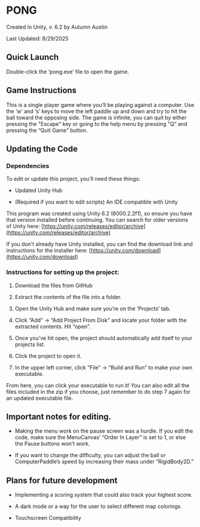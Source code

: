 
# PONG
Created in Unity, v. 6.2 by Autumn Austin

Last Updated: 8/29/2025

## Quick Launch

Double-click the ‘pong.exe’ file to open the game.

## Game Instructions

This is a single player game where you’ll be playing against a computer. Use the ‘w’ and ‘s’ keys to move the left paddle up and down and try to hit the ball toward the opposing side. The game is infinite, you can quit by either pressing the "Escape" key or going to the help menu by pressing "Q” and pressing the “Quit Game” button.

## Updating the Code

### Dependencies

To edit or update this project, you’ll need these things:

-   Updated Unity Hub
    
-   (Required if you want to edit scripts) An IDE compatible with Unity



This program was created using Unity 6.2 (6000.2.2f1), so ensure you have that version installed before continuing. You can search for older versions of Unity here: [https://unity.com/releases/editor/archive](https://unity.com/releases/editor/archive)

If you don’t already have Unity installed, you can find the download link and instructions for the installer here: [https://unity.com/download](https://unity.com/download)

### Instructions for setting up the project:

1.  Download the files from GitHub
    
2.  Extract the contents of the file into a folder.
    
3.  Open the Unity Hub and make sure you’re on the ‘Projects’ tab.
    
4.  Click “Add” → “Add Project From Disk” and locate your folder with the extracted contents. Hit “open”.
    
5.  Once you’ve hit open, the project should automatically add itself to your projects list.
    
6.  Click the project to open it.
    
7.  In the upper left corner, click “File” → “Build and Run” to make your own executable.
    

  

From here, you can click your executable to run it! You can also edit all the files included in the zip if you choose, just remember to do step 7 again for an updated executable file.

## Important notes for editing.

-   Making the menu work on the pause screen was a hurdle. If you edit the code, make sure the MenuCanvas’ “Order In Layer” is set to 1, or else the Pause buttons won’t work.
    
-   If you want to change the difficulty, you can adjust the ball or ComputerPaddle’s speed by increasing their mass under “RigidBody2D.”
    

## Plans for future development

-   Implementing a scoring system that could also track your highest score.
    
-   A dark mode or a way for the user to select different map colorings.
    
-   Touchscreen Compatibility
